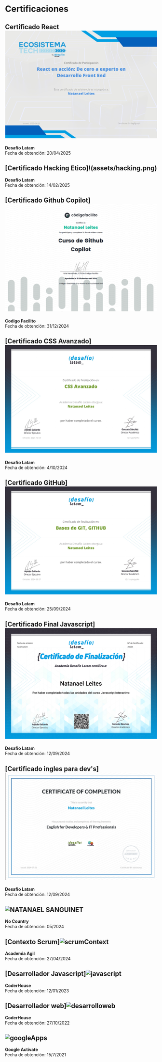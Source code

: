 # Certificaciones
## Certificado React![Javascript+Vite](assets/react-base.png)

**Desafio Latam**  
Fecha de obtención: 20/04/2025

## [Certificado Hacking Etico]!(assets/hacking.png)

**Desafio Latam**  
Fecha de obtención: 14/02/2025


## [Certificado Github Copilot]![GitHub](assets/githubCopilot.png)

**Codigo Facilito**  
Fecha de obtención: 31/12/2024

## [Certificado CSS Avanzado]![CSS](assets/CSSavanzado.jpg)

**Desafio Latam**  
Fecha de obtención: 4/10/2024


## [Certificado GitHub]![GitHub](certificadoGitHub.jpg)

**Desafio Latam**  
Fecha de obtención: 25/09/2024

## [Certificado Final Javascript]![javascript](assets/certificadoFinal.png)

**Desafio Latam**  
Fecha de obtención: 12/09/2024

## [Certificado ingles para dev's]![javascript](assets/Ingles-profesionales-IT.jpg)

**Desafio Latam**  
Fecha de obtención: 12/09/2024

## ![NATANAEL SANGUINET](https://github.com/NatanaelLeites/certificaciones/assets/111026848/cc2d8cb0-653b-4e55-9780-a310e0835d13)

**No Country**  
Fecha de obtención: 05/2024



## [Contexto Scrum]![scrumContext](https://github.com/NatanaelLeites/certificaciones/assets/111026848/e83d9384-05b3-4bed-946c-cf6c8f8d0ba6)

**Academia Agil**  
Fecha de obtención: 27/04/2024



## [Desarrollador Javascript]![javascript](https://github.com/NatanaelLeites/certificaciones/assets/111026848/eb621446-efd6-4135-a22d-918c6ff8496f)

**CoderHouse**  
Fecha de obtención: 12/01/2023



## [Desarrollador web]![desarrolloweb](https://github.com/NatanaelLeites/certificaciones/assets/111026848/7ca49ff8-b3c1-4d32-9771-82b58f77d687)

**CoderHouse**  
Fecha de obtención: 27/10/2022


## ![googleApps](https://github.com/NatanaelLeites/certificaciones/assets/111026848/a625c6c0-4e4b-4fdc-81e4-bfef69648123)

**Google Activate**  
Fecha de obtención: 15/7/2021
